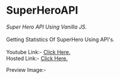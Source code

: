 # SuperHeroAPI
<i>Super Hero API Using Vanilla JS.</i><br><br>
Getting Statistics Of SuperHero Using API's.<br><br>
Youtube Link:- <a href="https://youtu.be/BxehwP9Ag3I">Click Here.</a><br>
Hosted Link:-  <a href="https://karansurana.github.io/SuperHeroAPI/">Click Here.</a>

Preview Image:-


